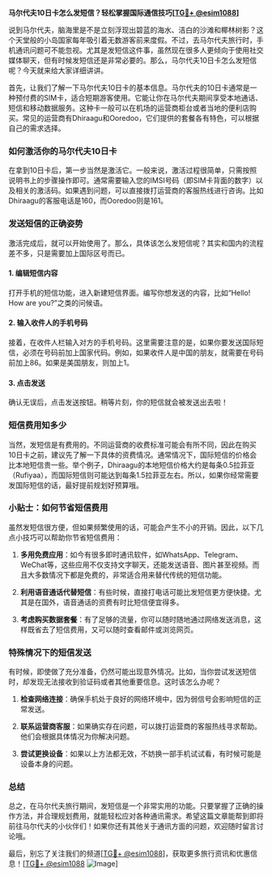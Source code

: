 **马尔代夫10日卡怎么发短信？轻松掌握国际通信技巧[[TG💪+ @esim1088](https://t.me/s/esim1088)]**

说到马尔代夫，脑海里是不是立刻浮现出碧蓝的海水、洁白的沙滩和椰林树影？这个天堂般的小岛国家每年吸引着无数游客前来度假。不过，去马尔代夫旅行时，手机通讯问题可不能忽视。尤其是发短信这件事，虽然现在很多人更倾向于使用社交媒体聊天，但有时候发短信还是非常必要的。那么，马尔代夫10日卡怎么发短信呢？今天就来给大家详细讲讲。

首先，让我们了解一下马尔代夫10日卡的基本信息。马尔代夫的10日卡通常是一种预付费的SIM卡，适合短期游客使用。它能让你在马尔代夫期间享受本地通话、短信和移动数据服务。这种卡一般可以在机场的运营商柜台或者当地的便利店购买。常见的运营商有Dhiraagu和Ooredoo，它们提供的套餐各有特色，可以根据自己的需求选择。

### **如何激活你的马尔代夫10日卡**

在拿到10日卡后，第一步当然是激活它。一般来说，激活过程很简单，只需按照说明书上的步骤操作即可。通常需要输入您的IMSI号码（即SIM卡背面的数字）以及相关的激活码。如果遇到问题，可以直接拨打运营商的客服热线进行咨询。比如Dhiraagu的客服电话是160，而Ooredoo则是161。

### **发送短信的正确姿势**

激活完成后，就可以开始使用了。那么，具体该怎么发短信呢？其实和国内的流程差不多，只是需要加上国际区号而已。

#### **1. 编辑短信内容**
打开手机的短信功能，进入新建短信界面。编写你想发送的内容，比如“Hello! How are you?”之类的问候语。

#### **2. 输入收件人的手机号码**
接着，在收件人栏输入对方的手机号码。这里需要注意的是，如果你要发送国际短信，必须在号码前加上国家代码。例如，如果收件人是中国的朋友，就需要在号码前加上86。如果是美国朋友，则加上1。

#### **3. 点击发送**
确认无误后，点击发送按钮。稍等片刻，你的短信就会被发送出去啦！

### **短信费用知多少**

当然，发短信是有费用的。不同运营商的收费标准可能会有所不同，因此在购买10日卡之前，建议先了解一下具体的资费情况。通常情况下，国际短信的价格会比本地短信贵一些。举个例子，Dhiraagu的本地短信价格大约是每条0.5拉菲亚（Rufiyaa），而国际短信则可能达到每条1.5拉菲亚左右。所以，如果你经常需要发国际短信的话，最好提前规划好预算哦。

### **小贴士：如何节省短信费用**

虽然发短信很方便，但如果频繁使用的话，可能会产生不小的开销。因此，以下几点小技巧可以帮助你节省短信费用：

1. **多用免费应用**：如今有很多即时通讯软件，如WhatsApp、Telegram、WeChat等，这些应用不仅支持文字聊天，还能发送语音、图片甚至视频。而且大多数情况下都是免费的，非常适合用来替代传统的短信功能。
   
2. **利用语音通话代替短信**：有些时候，直接打电话可能比发短信更方便快捷。尤其是在国外，语音通话的资费有时比短信便宜得多。

3. **考虑购买数据套餐**：有了足够的流量，你可以随时随地通过网络发送消息，这样既省去了短信费用，又可以随时查看邮件或浏览网页。

### **特殊情况下的短信发送**

有时候，即使做了充分准备，仍然可能出现意外情况。比如，当你尝试发送短信时，却发现无法接收到验证码或者其他重要信息。这时该怎么办呢？

1. **检查网络连接**：确保手机处于良好的网络环境中，因为弱信号会影响短信的正常发送。
   
2. **联系运营商客服**：如果确实存在问题，可以拨打运营商的客服热线寻求帮助。他们会根据具体情况为你解决问题。

3. **尝试更换设备**：如果以上方法都无效，不妨换一部手机试试看，有时候可能是设备本身的问题。

### **总结**

总之，在马尔代夫旅行期间，发短信是一个非常实用的功能。只要掌握了正确的操作方法，并合理规划费用，就能轻松应对各种通讯需求。希望这篇文章能帮到即将前往马尔代夫的小伙伴们！如果你还有其他关于通讯方面的问题，欢迎随时留言讨论哦。

最后，别忘了关注我们的频道[[TG💪+ @esim1088](https://t.me/s/esim1088)]，获取更多旅行资讯和优惠信息！[[TG💪+ @esim1088](https://t.me/s/esim1088) ![Image](https://i.postimg.cc/4NQfJmqS/Snipaste-2025-05-13-00-14-12.png)]